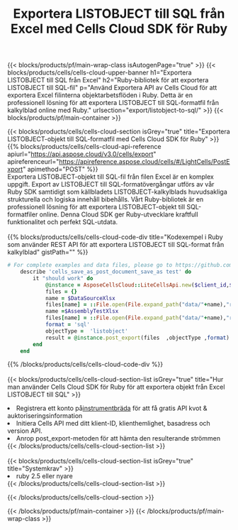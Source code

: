 ﻿---
title:  Exportera LISTOBJECT till SQL från Excel med Cells Cloud SDK för Ruby
description:  Aspose.Cells Cloud REST API stöder export av filer från {0} till {1}-format med {2}.
---
{{< blocks/products/pf/main-wrap-class isAutogenPage="true" >}}
{{< blocks/products/cells/cells-cloud-upper-banner h1="Exportera LISTOBJECT till SQL från Excel" h2="Ruby-bibliotek för att exportera LISTOBJECT till SQL-fil" p="Använd Exportera API av Cells Cloud för att exportera Excel filinterna objektarbetsflöden i Ruby. Detta är en professionell lösning för att exportera LISTOBJECT till SQL-formatfil från kalkylblad online med Ruby." urlsection="export/listobject-to-sql/" >}}
{{< blocks/products/pf/main-container >}}

{{< blocks/products/cells/cells-cloud-section isGrey="true" title="Exportera LISTOBJECT-objekt till SQL-formatfil med Cells Cloud SDK för Ruby" >}}
{{% blocks/products/cells/cells-cloud-api-reference apiurl="https://api.aspose.cloud/v3.0/cells/export" apireferenceurl="https://apireference.aspose.cloud/cells/#/LightCells/PostExport" apimethod="POST" %}}
<br/>
Exportera LISTOBJECT-objekt till SQL-fil från filen Excel är en komplex uppgift. Export av LISTOBJECT till SQL-formatövergångar utförs av vår Ruby SDK samtidigt som källbladets LISTOBJECT-kalkylblads huvudsakliga strukturella och logiska innehåll bibehålls. Vårt Ruby-bibliotek är en professionell lösning för att exportera LISTOBJECT-objekt till SQL-formatfiler online. Denna Cloud SDK ger Ruby-utvecklare kraftfull funktionalitet och perfekt SQL-utdata.
<br/>
<br/>
{{% blocks/products/cells/cells-cloud-code-div title="Kodexempel i Ruby som använder REST API för att exportera LISTOBJECT till SQL-format från kalkylblad" gistPath="" %}}
  
```ruby
# For complete examples and data files, please go to https://github.com/aspose-cells-cloud/aspose-cells-cloud-ruby/
    describe 'cells_save_as_post_document_save_as test' do
        it "should work" do
            @instance = AsposeCellsCloud::LiteCellsApi.new($client_id,$client_secret,"v3.0","https://api.aspose.cloud/")
            files = {}      
            name = $DataSourceXlsx
            files[name] = ::File.open(File.expand_path("data/"+name),"r") 
            name =$AssemblyTestXlsx 
            files[name] = ::File.open(File.expand_path("data/"+name),"r")
            format = 'sql'
            objectType =  'listobject'
            result = @instance.post_export(files  ,objectType ,format)    
        end
    end
```
   
{{% /blocks/products/cells/cells-cloud-code-div %}}
<br/>
<br/>
{{< blocks/products/cells/cells-cloud-section-list isGrey="true" title="Hur man använder Cells Cloud SDK för Ruby för att exportera objekt från Excel LISTOBJECT till SQL" >}}
<li> Registrera ett konto på<a href="https://dashboard.aspose.cloud/">instrumentbräda</a> för att få gratis API kvot & auktoriseringsinformation</li>
<li>Initiera Cells API med ditt klient-ID, klienthemlighet, basadress och version API.</li>
<li>Anrop post_export-metoden för att hämta den resulterande strömmen</li>
{{< /blocks/products/cells/cells-cloud-section-list >}}
<br/>
<br/>
{{< blocks/products/cells/cells-cloud-section-list isGrey="true" title="Systemkrav" >}}
<li>ruby 2.5 eller nyare</li>
{{< /blocks/products/cells/cells-cloud-section-list >}}

{{< /blocks/products/cells/cells-cloud-section >}}

{{< /blocks/products/pf/main-container >}}
{{< /blocks/products/pf/main-wrap-class >}}
